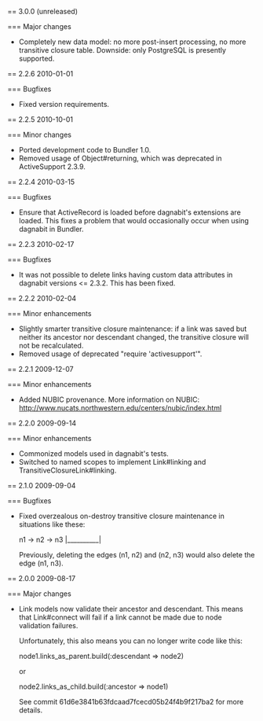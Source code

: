 == 3.0.0 (unreleased)

=== Major changes

* Completely new data model: no more post-insert processing, no more transitive
  closure table.  Downside: only PostgreSQL is presently supported.

== 2.2.6 2010-01-01

=== Bugfixes

* Fixed version requirements.

== 2.2.5 2010-10-01

=== Minor changes

* Ported development code to Bundler 1.0.
* Removed usage of Object#returning, which was deprecated in ActiveSupport
  2.3.9.

== 2.2.4 2010-03-15

=== Bugfixes

* Ensure that ActiveRecord is loaded before dagnabit's extensions are loaded.
  This fixes a problem that would occasionally occur when using dagnabit in
  Bundler.

== 2.2.3 2010-02-17

=== Bugfixes

* It was not possible to delete links having custom data attributes in dagnabit
  versions <= 2.3.2.  This has been fixed.

== 2.2.2 2010-02-04

=== Minor enhancements

* Slightly smarter transitive closure maintenance: if a link was saved but
  neither its ancestor nor descendant changed, the transitive closure will not
  be recalculated.
* Removed usage of deprecated "require 'activesupport'".

== 2.2.1 2009-12-07

=== Minor enhancements

* Added NUBIC provenance.
  More information on NUBIC: http://www.nucats.northwestern.edu/centers/nubic/index.html

== 2.2.0 2009-09-14

=== Minor enhancements

* Commonized models used in dagnabit's tests.
* Switched to named scopes to implement Link#linking and TransitiveClosureLink#linking.

== 2.1.0 2009-09-04

=== Bugfixes

* Fixed overzealous on-destroy transitive closure maintenance in situations like these:

    n1 -> n2 -> n3
     |__________|

  Previously, deleting the edges (n1, n2) and (n2, n3) would also delete the
  edge (n1, n3).

== 2.0.0 2009-08-17

=== Major changes

* Link models now validate their ancestor and descendant.  This means that
  Link#connect will fail if a link cannot be made due to node validation
  failures.

  Unfortunately, this also means you can no longer write code like this:

    node1.links_as_parent.build(:descendant => node2)

  or

    node2.links_as_child.build(:ancestor => node1)

  See commit 61d6e3841b63fdcaad7fcecd05b24f4b9f217ba2 for more details.
